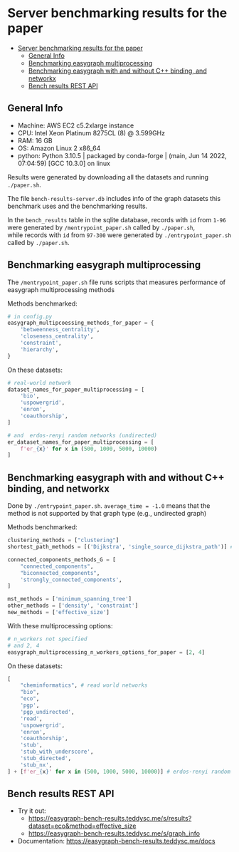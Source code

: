# Server benchmarking results for the paper

- [Server benchmarking results for the paper](#server-benchmarking-results-for-the-paper)
  - [General Info](#general-info)
  - [Benchmarking easygraph multiprocessing](#benchmarking-easygraph-multiprocessing)
  - [Benchmarking easygraph with and without C++ binding, and networkx](#benchmarking-easygraph-with-and-without-c-binding-and-networkx)
  - [Bench results REST API](#bench-results-rest-api)

## General Info

- Machine: AWS EC2 c5.2xlarge instance
- CPU: Intel Xeon Platinum 8275CL (8) @ 3.599GHz 
- RAM: 16 GB
- OS: Amazon Linux 2 x86_64
- python: Python 3.10.5 | packaged by conda-forge | (main, Jun 14 2022, 07:04:59) [GCC 10.3.0] on linux

Results were generated by downloading all the datasets and running `./paper.sh`.

The file `bench-results-server.db` includes info of the graph datasets this benchmark uses and the benchmarking results.

In the `bench_results` table in the sqlite database, records with `id` from `1-96` were generated by `/mentrypoint_paper.sh` called by `./paper.sh`,  
while records with `id` from `97-300` were generated by `./entrypoint_paper.sh` called by `./paper.sh`.

## Benchmarking easygraph multiprocessing

The `/mentrypoint_paper.sh` file runs scripts that measures performance of easygraph multiprocessing methods

Methods benchmarked: 

```python
# in config.py
easygraph_multipcoessing_methods_for_paper = {
    'betweenness_centrality',
    'closeness_centrality',
    'constraint',
    'hierarchy',
}
```

On these datasets:

```python
# real-world network
dataset_names_for_paper_multiprocessing = [
    'bio',
    'uspowergrid',
    'enron',
    'coauthorship',
]

# and  erdos-renyi random networks (undirected)
er_dataset_names_for_paper_multiprocessing = [
    f'er_{x}' for x in (500, 1000, 5000, 10000)
]
```

## Benchmarking easygraph with and without C++ binding, and networkx

Done by `./entrypoint_paper.sh`.
`average_time = -1.0` means that the method is not supported by that graph type (e.g., undirected graph)

Methods benchmarked:

```python
clustering_methods = ["clustering"]
shortest_path_methods = [('Dijkstra', 'single_source_dijkstra_path')] # eg.Dijkstra() vs nx.single_source_dijkstra_path()

connected_components_methods_G = [
    "connected_components",
    "biconnected_components",
    'strongly_connected_components',
]

mst_methods = ['minimum_spanning_tree']
other_methods = ['density', 'constraint']
new_methods = ['effective_size']
```

With these multiprocessing options:

```python
# n_workers not specified
# and 2, 4
easygraph_multiprocessing_n_workers_options_for_paper = [2, 4]
```

On these datasets:

```python
[
    "cheminformatics", # read world networks
    "bio",
    "eco",
    'pgp',
    'pgp_undirected',
    'road',
    'uspowergrid',
    'enron',
    'coauthorship',
    'stub',
    'stub_with_underscore',
    'stub_directed',
    'stub_nx',
] + [f'er_{x}' for x in (500, 1000, 5000, 10000)] # erdos-renyi random networks (undirected)

```


## Bench results REST API

- Try it out: 
  - https://easygraph-bench-results.teddysc.me/s/results?dataset=eco&method=effective_size
  - https://easygraph-bench-results.teddysc.me/s/graph_info
- Documentation: https://easygraph-bench-results.teddysc.me/docs
